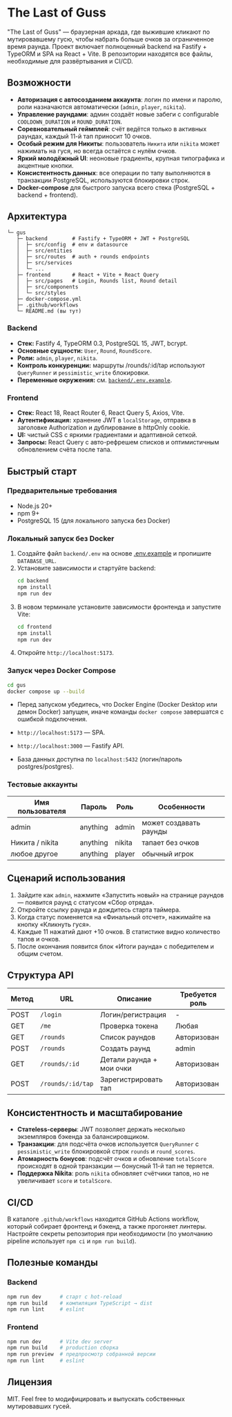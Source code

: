# The Last of Guss

"The Last of Guss" — браузерная аркада, где выжившие кликают по мутировавшему гусю, чтобы набрать больше очков за ограниченное время раунда. Проект включает полноценный backend на Fastify + TypeORM и SPA на React + Vite. В репозитории находятся все файлы, необходимые для развёртывания и CI/CD.

## Возможности

- **Авторизация с автосозданием аккаунта**: логин по имени и паролю, роли назначаются автоматически (`admin`, `player`, `nikita`).
- **Управление раундами**: админ создаёт новые забеги с configurable `COOLDOWN_DURATION` и `ROUND_DURATION`.
- **Соревновательный геймплей**: счёт ведётся только в активных раундах, каждый 11-й тап приносит 10 очков.
- **Особый режим для Никиты**: пользователь `Никита` или `nikita` может нажимать на гуся, но всегда остаётся с нулём очков.
- **Яркий молодёжный UI**: неоновые градиенты, крупная типографика и акцентные кнопки.
- **Консистентность данных**: все операции по тапу выполняются в транзакции PostgreSQL, используются блокировки строк.
- **Docker-compose** для быстрого запуска всего стека (PostgreSQL + backend + frontend).

## Архитектура

```
└─ gus
   ├─ backend        # Fastify + TypeORM + JWT + PostgreSQL
   │  ├─ src/config  # env и datasource
   │  ├─ src/entities
   │  ├─ src/routes  # auth + rounds endpoints
   │  ├─ src/services
   │  └─ ...
   ├─ frontend       # React + Vite + React Query
   │  ├─ src/pages   # Login, Rounds list, Round detail
   │  ├─ src/components
   │  └─ src/styles
   ├─ docker-compose.yml
   ├─ .github/workflows
   └─ README.md (вы тут)
```

### Backend

- **Стек:** Fastify 4, TypeORM 0.3, PostgreSQL 15, JWT, bcrypt.
- **Основные сущности:** `User`, `Round`, `RoundScore`.
- **Роли:** `admin`, `player`, `nikita`.
- **Контроль конкуренции:** маршруты /rounds/:id/tap используют `QueryRunner` и `pessimistic_write` блокировки.
- **Переменные окружения:** см. [`backend/.env.example`](backend/.env.example).

### Frontend

- **Стек:** React 18, React Router 6, React Query 5, Axios, Vite.
- **Аутентификация:** хранение JWT в `localStorage`, отправка в заголовке Authorization и дублирование в httpOnly cookie.
- **UI:** чистый CSS с яркими градиентами и адаптивной сеткой.
- **Запросы:** React Query с авто-рефрешем списков и оптимистичным обновлением счёта после тапа.

## Быстрый старт

### Предварительные требования

- Node.js 20+
- npm 9+
- PostgreSQL 15 (для локального запуска без Docker)

### Локальный запуск без Docker

1. Создайте файл `backend/.env` на основе [.env.example](backend/.env.example) и пропишите `DATABASE_URL`.
2. Установите зависимости и стартуйте backend:
   ```bash
   cd backend
   npm install
   npm run dev
   ```
3. В новом терминале установите зависимости фронтенда и запустите Vite:
   ```bash
   cd frontend
   npm install
   npm run dev
   ```
4. Откройте `http://localhost:5173`.

### Запуск через Docker Compose

```bash
cd gus
docker compose up --build
```

- Перед запуском убедитесь, что Docker Engine (Docker Desktop или демон Docker) запущен, иначе команды `docker compose` завершатся с ошибкой подключения.

- `http://localhost:5173` — SPA.
- `http://localhost:3000` — Fastify API.
- База данных доступна по `localhost:5432` (логин/пароль postgres/postgres).

### Тестовые аккаунты

| Имя пользователя | Пароль      | Роль    | Особенности                              |
| ---------------- | ----------- | ------- | ---------------------------------------- |
| admin            | anything    | admin   | может создавать раунды                   |
| Никита / nikita  | anything    | nikita  | тапает без очков                         |
| любое другое     | anything    | player  | обычный игрок                            |

## Сценарий использования

1. Зайдите как `admin`, нажмите «Запустить новый» на странице раундов — появится раунд с статусом «Сбор отряда».
2. Откройте ссылку раунда и дождитесь старта таймера.
3. Когда статус поменяется на «Финальный отсчет», нажимайте на кнопку «Кликнуть гуся».
4. Каждые 11 нажатий дают +10 очков. В статистике видно количество тапов и очков.
5. После окончания появится блок «Итоги раунда» с победителем и общим счетом.

## Структура API

| Метод | URL                  | Описание                             | Требуется роль |
| ----- | -------------------- | ------------------------------------ | -------------- |
| POST  | `/login`             | Логин/регистрация                    | -              |
| GET   | `/me`                | Проверка токена                      | Любая          |
| GET   | `/rounds`            | Список раундов                       | Авторизован    |
| POST  | `/rounds`            | Создать раунд                        | admin          |
| GET   | `/rounds/:id`        | Детали раунда + мои очки             | Авторизован    |
| POST  | `/rounds/:id/tap`    | Зарегистрировать тап                 | Авторизован    |

## Консистентность и масштабирование

- **Статeless-серверы**: JWT позволяет держать несколько экземпляров бэкенда за балансировщиком.
- **Транзакции**: для подсчёта очков используется `QueryRunner` с `pessimistic_write` блокировкой строк `rounds` и `round_scores`.
- **Атомарность бонусов**: подсчёт очков и обновление `totalScore` происходят в одной транзакции — бонусный 11-й тап не теряется.
- **Поддержка Nikita**: роль `nikita` обновляет счётчики тапов, но не увеличивает `score` и `totalScore`.

## CI/CD

В каталоге `.github/workflows` находится GitHub Actions workflow, который собирает фронтенд и бэкенд, а также прогоняет линтеры. Настройте секреты репозитория при необходимости (по умолчанию pipeline использует `npm ci` и `npm run build`).

## Полезные команды

### Backend

```bash
npm run dev      # старт с hot-reload
npm run build    # компиляция TypeScript → dist
npm run lint     # eslint
```

### Frontend

```bash
npm run dev      # Vite dev server
npm run build    # production сборка
npm run preview  # предпросмотр собранной версии
npm run lint     # eslint
```

## Лицензия

MIT. Feel free to модифицировать и выпускать собственных мутировавших гусей.
